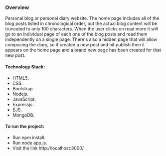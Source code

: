 ### Overview

Personal blog or personal diary website. The home page includes all of the blog posts listed in chronological order, but the actual blog content will be truncated to only 100 characters. When the user clicks on read more it will go to an individual page of each one of the blog posts and read them independently on a single page. There's also a hidden page that will allow composing the diary, so if created a new post and hit publish then it appears on the home page and a brand new page has been created for that new post.

#### Technology Stack:

- HTML5.
- CSS.
- Bootstrap.
- Nodejs.
- JavaScript.
- Expressjs.
- EJS.
- MongoDB.

#### To run the project:

- Run npm install.
- Run node app.js.
- Visit the link http://localhost:3000/
